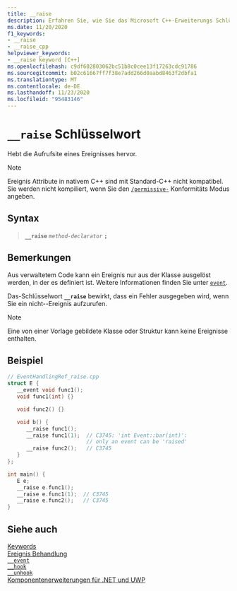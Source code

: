```yaml
---
title: __raise
description: Erfahren Sie, wie Sie das Microsoft C++-Erweiterungs Schlüsselwort `__raise` für die native Ereignis Behandlung verwenden.
ms.date: 11/20/2020
f1_keywords:
- __raise
- __raise_cpp
helpviewer_keywords:
- __raise keyword [C++]
ms.openlocfilehash: c9df602803062bc51b8c0cee13f17263cdc91786
ms.sourcegitcommit: b02c61667ff7f38e7add266d0aabd8463f2dbfa1
ms.translationtype: MT
ms.contentlocale: de-DE
ms.lasthandoff: 11/23/2020
ms.locfileid: "95483146"
---
```

# <a name="__raise-keyword"></a>`__raise` Schlüsselwort

Hebt die Aufrufsite eines Ereignisses hervor.

> [!NOTE]
> Ereignis Attribute in nativem C++ sind mit Standard-C++ nicht kompatibel. Sie werden nicht kompiliert, wenn Sie den [`/permissive-`](../build/reference/permissive-standards-conformance.md) Konformitäts Modus angeben.

## <a name="syntax"></a>Syntax

> **`__raise`** *`method-declarator`* **`;`**

## <a name="remarks"></a>Bemerkungen

Aus verwaltetem Code kann ein Ereignis nur aus der Klasse ausgelöst werden, in der es definiert ist. Weitere Informationen finden Sie unter [`event`](../extensions/event-cpp-component-extensions.md).

Das-Schlüsselwort **`__raise`** bewirkt, dass ein Fehler ausgegeben wird, wenn Sie ein nicht--Ereignis aufzurufen.

> [!NOTE]
> Eine von einer Vorlage gebildete Klasse oder Struktur kann keine Ereignisse enthalten.

## <a name="example"></a>Beispiel

```cpp
// EventHandlingRef_raise.cpp
struct E {
   __event void func1();
   void func1(int) {}

   void func2() {}

   void b() {
      __raise func1();
      __raise func1(1);  // C3745: 'int Event::bar(int)':
                         // only an event can be 'raised'
      __raise func2();   // C3745
   }
};

int main() {
   E e;
   __raise e.func1();
   __raise e.func1(1);  // C3745
   __raise e.func2();   // C3745
}
```

## <a name="see-also"></a>Siehe auch

[Keywords](../cpp/keywords-cpp.md)\
[Ereignis Behandlung](../cpp/event-handling.md)\
[`__event`](../cpp/event.md)\
[`__hook`](../cpp/hook.md)\
[`__unhook`](../cpp/unhook.md)\
[Komponentenerweiterungen für .NET und UWP](../extensions/component-extensions-for-runtime-platforms.md)
